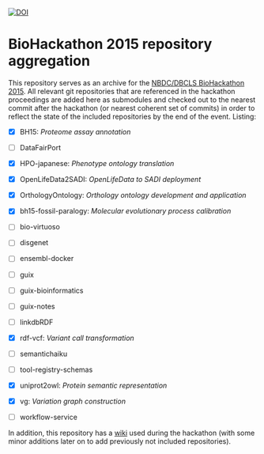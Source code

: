 [![DOI](https://zenodo.org/badge/34372729.svg)](https://zenodo.org/badge/latestdoi/34372729)

# BioHackathon 2015 repository aggregation

This repository serves as an archive for the [NBDC/DBCLS BioHackathon 2015](http://2015.biohackathon.org).
All relevant git repositories that are referenced in the hackathon proceedings are added here as
submodules and checked out to the nearest commit after the hackathon (or nearest coherent set of commits)
in order to reflect the state of the included repositories by the end of the event. Listing:

- [x] BH15: _Proteome assay annotation_
- [ ] DataFairPort
- [x] HPO-japanese: _Phenotype ontology translation_
- [x] OpenLifeData2SADI: _OpenLifeData to SADI deployment_
- [x] OrthologyOntology: _Orthology ontology development and application_
- [x] bh15-fossil-paralogy: _Molecular evolutionary process calibration_
- [ ] bio-virtuoso
- [ ] disgenet
- [ ] ensembl-docker
- [ ] guix
- [ ] guix-bioinformatics
- [ ] guix-notes
- [ ] linkdbRDF
- [x] rdf-vcf: _Variant call transformation_
- [ ] semantichaiku
- [ ] tool-registry-schemas
- [x] uniprot2owl: _Protein semantic representation_
- [x] vg: _Variation graph construction_
- [ ] workflow-service


In addition, this repository has a [wiki](https://github.com/dbcls/bh15/wiki) used during the hackathon
(with some minor additions later on to add previously not included repositories).

